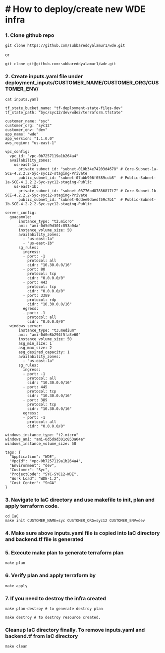 # # How to deploy/create new WDE infra

### 1. Clone github repo
```
git clone https://github.com/subbareddyalamur1/wde.git
```
or
```
git clone git@github.com:subbareddyalamur1/wde.git
```
### 2. Create inputs.yaml file under deployment_inputs/CUSTOMER_NAME/CUSTOMER_ORG/CUSTOMER_ENV/
```
cat inputs.yaml

tf_state_bucket_name: "tf-deployment-state-files-dev"
tf_state_path: "Syc/syc12/dev/wde2/terraform.tfstate"

customer_name: "syc"
customer_org: "syc12"
customer_env: "dev"
app_name: "wde"
app_version: "1.1.0.0"
aws_region: "us-east-1"

vpc_config:
  vpc_id: "vpc-0b7257119a1b264a4"
  availability_zones:
    us-east-1a:
      private_subnet_id: "subnet-010b34e74203d4678" # Core-Subnet-1a-SCE-4.2.2.2-Syc-syc12-staging-Private
      public_subnet_id: "subnet-07abb906f0589ccb8"  # Public-Subnet-1a-SCE-4.2.2.2-Syc-syc12-staging-Public
    us-east-1b:
      private_subnet_id: "subnet-03776bd87836817f7" # Core-Subnet-1b-SCE-4.2.2.2-Syc-syc12-staging-Private
      public_subnet_id: "subnet-0ddee0daedf59c7b1"  # Public-Subnet-1b-SCE-4.2.2.2-Syc-syc12-staging-Public

server_config:
  guacamole:
      instance_type: "t2.micro"
      ami: "ami-0d5d9d301c853a04a"
      instance_volume_size: 50
      availability_zones: 
        - "us-east-1a"
        - "us-east-1b"
      sg_rules:
        ingress:
        - port: -1
          protocol: all
          cidr: "10.30.0.0/16"
        - port: 80
          protocol: tcp
          cidr: "0.0.0.0/0"
        - port: 443
          protocol: tcp
          cidr: "0.0.0.0/0"
        - port: 3389
          protocol: rdp
          cidr: "10.30.0.0/16"
        egress:
        - port: -1
          protocol: all
          cidr: "0.0.0.0/0"
  windows_server:
      instance_type: "t3.medium"
      ami: "ami-0d0e8b294f5fa3e60"
      instance_volume_size: 50
      asg_min_size: 1
      asg_max_size: 2
      asg_desired_capacity: 1
      availability_zones: 
        - "us-east-1a"
      sg_rules:
        ingress:
        - port: -1
          protocol: all
          cidr: "10.30.0.0/16"
        - port: 445
          protocol: tcp
          cidr: "10.30.0.0/16"
        - port: 389
          protocol: tcp
          cidr: "10.30.0.0/16"
        egress:
        - port: -1
          protocol: all
          cidr: "0.0.0.0/0"

windows_instance_type: "t2.micro"
windows_ami: "ami-0d5d9d301c853a04a"
windows_instance_volume_size: 50

tags: {
  "Application": "WDE",
  "VpcId": "vpc-0b7257119a1b264a4",
  "Environment": "dev",
  "Customer": "Syc",
  "ProjectCode": "SYC-SYC12-WDE",
  "Work Load": "WDE-1.2",
  "Cost Center": "SnGA"
}
```

### 3. Navigate to IaC directory and use makefile to init, plan and apply terraform code.
```
cd IaC
make init CUSTOMER_NAME=syc CUSTOMER_ORG=syc12 CUSTOMER_ENV=dev
```

### 4. Make sure above inputs.yaml file is copied into IaC directory and backend.tf file is generated

### 5. Execute make plan to generate terraform plan
```
make plan
```

### 6. Verify plan and apply terraform by
```
make apply
```

### 7. If you need to destroy the infra created
```
make plan-destroy # to generate destroy plan

make destroy # to destroy resource created.
```

### Cleanup IaC directory finally. To remove inputs.yaml and backend.tf from IaC directory
```
make clean
```

